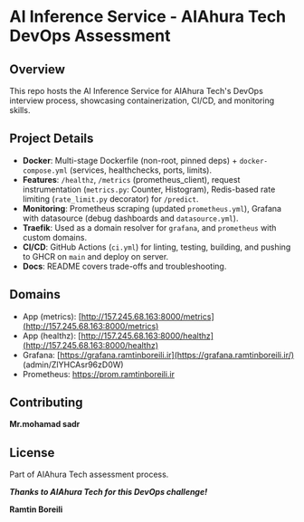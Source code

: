 # AI Inference Service - AIAhura Tech DevOps Assessment

## Overview
This repo hosts the AI Inference Service for AIAhura Tech's DevOps interview process, showcasing containerization, CI/CD, and monitoring skills.

## Project Details

- **Docker**: Multi-stage Dockerfile (non-root, pinned deps) + `docker-compose.yml` (services, healthchecks, ports, limits).
- **Features**: `/healthz`, `/metrics` (prometheus_client), request instrumentation (`metrics.py`: Counter, Histogram), Redis-based rate limiting (`rate_limit.py` decorator) for `/predict`.
- **Monitoring**: Prometheus scraping (updated `prometheus.yml`), Grafana with datasource (debug dashboards and `datasource.yml`).
- **Traefik**: Used as a domain resolver for  `grafana`, and `prometheus` with custom domains.
- **CI/CD**: GitHub Actions (`ci.yml`) for linting, testing, building, and pushing to GHCR on `main` and deploy on server.
- **Docs**: README covers trade-offs and troubleshooting.

## Domains
- App (metrics): [http://157.245.68.163:8000/metrics](http://157.245.68.163:8000/metrics)
- App (healthz): [http://157.245.68.163:8000/healthz](http://157.245.68.163:8000/healthz)
- Grafana: [https://grafana.ramtinboreili.ir](https://grafana.ramtinboreili.ir/) (admin/ZlYHCAsr96zD0W)
- Prometheus: [https://prom.ramtinboreili.ir ](https://prom.ramtinboreili.ir/)

## Contributing
 **Mr.mohamad sadr**

## License
Part of AIAhura Tech assessment process.


***Thanks to AIAhura Tech for this DevOps challenge!***

**Ramtin Boreili**

